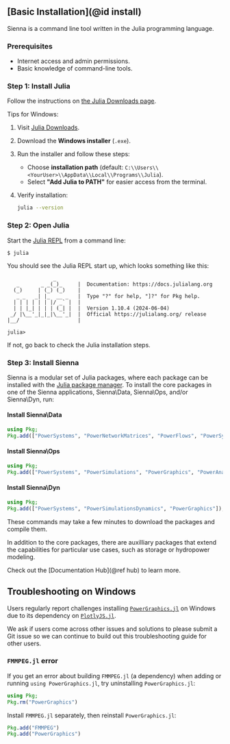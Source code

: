## [Basic Installation](@id install)

Sienna is a command line tool written in the Julia programming language.

### Prerequisites

  - Internet access and admin permissions.
  - Basic knowledge of command-line tools.

### Step 1: Install Julia

Follow the instructions on [the Julia Downloads page](https://julialang.org/downloads/).

Tips for Windows:

 1. Visit [Julia Downloads](https://julialang.org/downloads/platform/#windows).
 2. Download the **Windows installer** (`.exe`).
 3. Run the installer and follow these steps:
    
      + Choose **installation path** (default: `C:\\Users\\<YourUser>\\AppData\\Local\\Programs\\Julia`).
      + Select **"Add Julia to PATH"** for easier access from the terminal.
 4. Verify installation:
    
    ```bash
    julia --version
    ```

### Step 2: Open Julia

Start the [Julia REPL](https://docs.julialang.org/en/v1/stdlib/REPL/) from a command line:

```
$ julia
```

You should see the Julia REPL start up, which looks something like this:

```
               _
   _       _ _(_)_     |  Documentation: https://docs.julialang.org
  (_)     | (_) (_)    |
   _ _   _| |_  __ _   |  Type "?" for help, "]?" for Pkg help.
  | | | | | | |/ _` |  |
  | | |_| | | | (_| |  |  Version 1.10.4 (2024-06-04)
 _/ |\__'_|_|_|\__'_|  |  Official https://julialang.org/ release
|__/                   |

julia>
```

If not, go back to check the Julia installation steps.

### Step 3: Install Sienna

Sienna is a modular set of Julia packages, where each package can be installed with the
[Julia package manager](https://docs.julialang.org/en/v1/stdlib/Pkg/#Pkg).
To install the core packages in one of the Sienna applications,
Sienna\Data, Sienna\Ops, and/or Sienna\Dyn, run:

#### Install Sienna\Data

```julia
using Pkg;
Pkg.add(["PowerSystems", "PowerNetworkMatrices", "PowerFlows", "PowerSystemCaseBuilder"]);
```

#### Install Sienna\Ops

```julia
using Pkg;
Pkg.add(["PowerSystems", "PowerSimulations", "PowerGraphics", "PowerAnalytics"]);
```

#### Install Sienna\Dyn

```julia
using Pkg;
Pkg.add(["PowerSystems", "PowerSimulationsDynamics", "PowerGraphics"]);
```

These commands may take a few minutes to download the packages and compile them.

In addition to the core packages, there are auxilliary packages that extend the
capabilities for particular use cases, such as storage or hydropower modeling.

Check out the [Documentation Hub](@ref hub) to learn more.

## Troubleshooting on Windows

Users regularly report challenges installing
[`PowerGraphics.jl`](https://nrel-sienna.github.io/PowerGraphics.jl/stable/) on Windows due to
its dependency on [`PlotlyJS.jl`](https://github.com/JuliaPlots/PlotlyJS.jl).

We ask if users come across other issues and solutions to please submit a Git issue so we
can continue to build out this troubleshooting guide for other users.

### `FMMPEG.jl` error

If you get an error about building `FMMPEG.jl` (a dependency) when adding or running
`using PowerGraphics.jl`, try uninstalling `PowerGraphics.jl`:

```julia
using Pkg;
Pkg.rm("PowerGraphics")
```

Install `FMMPEG.jl` separately, then reinstall `PowerGraphics.jl`:

```julia
Pkg.add("FMMPEG")
Pkg.add("PowerGraphics")
```
